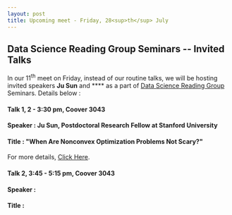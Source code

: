 ```yaml
---
layout: post
title: Upcoming meet - Friday, 28<sup>th</sup> July
---
```

## Data Science Reading Group Seminars -- Invited Talks

In our 11<sup>th</sup> meet on Friday, instead of our routine talks, we will be hosting invited speakers **Ju Sun** and **** as a part of [Data Science Reading Group](https://isudsrg.wordpress.com/) Seminars. Details below :

#### Talk 1, 2 - 3:30 pm, Coover 3043
#### Speaker : Ju Sun, Postdoctoral Research Fellow at Stanford University
#### Title : "When Are Nonconvex Optimization Problems Not Scary?"
For more details, [Click Here](https://www.ece.iastate.edu/seminars-and-events/data-science-reading-group-seminar-ju-sun/).

#### Talk 2, 3:45 - 5:15 pm, Coover 3043
#### Speaker :
#### Title : 
